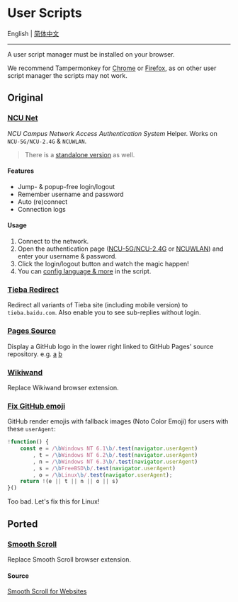 # User Scripts

English | [简体中文](README-zh-CN.md)

---

A user script manager must be installed on your browser.

We recommend Tampermonkey for [Chrome](https://chrome.google.com/webstore/detail/tampermonkey/dhdgffkkebhmkfjojejmpbldmpobfkfo) or [Firefox](https://addons.mozilla.org/firefox/addon/tampermonkey/), as on other user script manager the scripts may not work.

## Original

### [NCU Net](ncu-net.user.js?raw=true)

*NCU Campus Network Access Authentication System* Helper. Works on `NCU-5G/NCU-2.4G` & `NCUWLAN`.

> There is a [standalone version](https://github.com/kidonng/ncu-net) as well.

#### Features

- Jump- & popup-free login/logout
- Remember username and password
- Auto (re)connect
- Connection logs

#### Usage

1. Connect to the network.
2. Open the authentication page ([NCU-5G/NCU-2.4G](http://222.204.3.154/) or [NCUWLAN](http://aaa.ncu.edu.cn/)) and enter your username & password.
3. Click the login/logout button and watch the magic happen!
4. You can [config language & more](./ncu-net.user.js#L12-L31) in the script.

### [Tieba Redirect](tieba-redirect.user.js?raw=true)

Redirect all variants of Tieba site (including mobile version) to `tieba.baidu.com`. Also enable you to see sub-replies without login.

### [Pages Source](pages-source.user.js?raw=true)

Display a GitHub logo in the lower right linked to GitHub Pages' source repository. e.g. [a](https://edwardtufte.github.io/) [b](https://edwardtufte.github.io/tufte-css/)

### [Wikiwand](wikiwand.user.js?raw=true)

Replace Wikiwand browser extension.

### [Fix GitHub emoji](fix-github-emoji.user.js?raw=true)

GitHub render emojis with fallback images (Noto Color Emoji) for users with these `userAgent`:

```js
!function() {
    const e = /\bWindows NT 6.1\b/.test(navigator.userAgent)
        , t = /\bWindows NT 6.2\b/.test(navigator.userAgent)
        , n = /\bWindows NT 6.3\b/.test(navigator.userAgent)
        , s = /\bFreeBSD\b/.test(navigator.userAgent)
        , o = /\bLinux\b/.test(navigator.userAgent);
    return !(e || t || n || o || s)
}()
```

Too bad. Let's fix this for Linux!

## Ported

### [Smooth Scroll](smoothscroll.user.js?raw=true)

Replace Smooth Scroll browser extension.

#### Source

[Smooth Scroll for Websites](https://github.com/gblazex/smoothscroll-for-websites)
